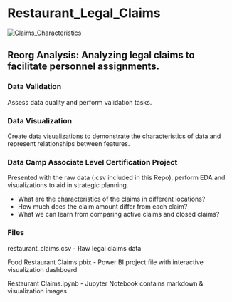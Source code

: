 # Restaurant_Legal_Claims

![Claims_Characteristics](https://user-images.githubusercontent.com/112103910/188286354-415b29cc-83c3-465c-b203-8e015333ebb2.png)

## Reorg Analysis: Analyzing legal claims to facilitate personnel assignments.

### Data Validation	
Assess data quality and perform validation tasks.

### Data Visualization	
Create data visualizations to demonstrate the characteristics of data and represent relationships between features.

### Data Camp Associate Level Certification Project
Presented with the raw data (.csv included in this Repo), perform EDA and visualizations to aid in strategic planning.

* What are the characteristics of the claims in different locations?
* How much does the claim amount differ from each claim?
* What we can learn from comparing active claims and closed claims?

### Files

restaurant_claims.csv - Raw legal claims data

Food Restaurant Claims.pbix - Power BI project file with interactive visualization dashboard

Restaurant Claims.ipynb - Jupyter Notebook contains markdown & visualization images
